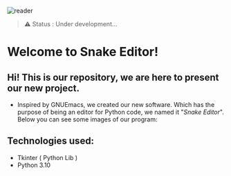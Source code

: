 ![reader](https://user-images.githubusercontent.com/90472141/138929686-ace3d03b-72dc-43cf-a708-d2daf735d647.png)

> ⚠️ Status : Under development...
> 
<h1>Welcome to Snake Editor!</h1>
<h2> Hi! This is our repository, we are here to present our new project. </h2>

+ Inspired by GNUEmacs, we created our new software. Which has the purpose of being an editor for Python code, we named it "*Snake Editor*".
<br>Below you can see some images of our program:

<h2> Technologies used: </h2>

+ Tkinter ( Python Lib )
+ Python 3.10

